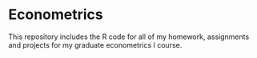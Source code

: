# Econometrics
This repository includes the R code for all of my homework, assignments and projects for my graduate econometrics I course.
